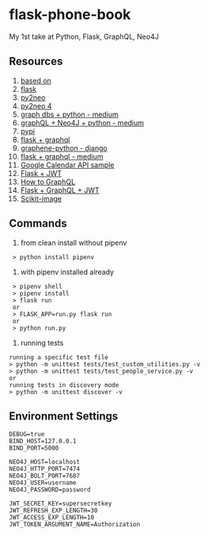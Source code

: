 # flask-phone-book

My 1st take at Python, Flask, GraphQL, Neo4J

## Resources

1. [based on](https://github.com/elementsinteractive/flask-graphql-neo4j/tree/master/app)
1. [flask](http://flask.pocoo.org/)
1. [py2neo](https://py2neo.org/v4/index.html)
1. [py2neo 4](https://medium.com/neo4j/py2neo-v4-2bedc8afef2)
1. [graph dbs + python - medium](https://medium.com/labcodes/graph-databases-talking-about-your-data-relationships-with-python-b438c689dc89)
1. [graphQL + Neo4J + python - medium](https://medium.com/elements/diving-into-graphql-and-neo4j-with-python-244ec39ddd94)
1. [pypi](https://pypi.org/project/py2neo/)
1. [flask + graphql](https://bcb.github.io/python/graphql-flask)
1. [graphene-python - django](https://docs.graphene-python.org/projects/django/en/latest/)
1. [flask + graphql - medium](https://medium.com/@marvinkome/creating-a-graphql-server-with-flask-ae767c7e2525)
1. [Google Calendar API sample](https://bitbucket.org/kingmray/django-google-calendar/src/3856538e28822c5ffaba39a3258a9e833ffe413a/calendar_api/calendar_api.py?at=master&fileviewer=file-view-default)
1. [Flask + JWT](https://codeburst.io/jwt-authorization-in-flask-c63c1acf4eeb)
1. [How to GraphQL](https://www.howtographql.com/graphql-python)
1. [Flask + GraphQL + JWT](https://media.readthedocs.org/pdf/flask-graphql-auth/latest/flask-graphql-auth.pdf)
1. [Scikit-image](http://scikit-image.org/docs/stable/api/api.html)

## Commands

1. from clean install without pipenv

```shell
 > python install pipenv
```

1. with pipenv installed already

```shell
 > pipenv shell
 > pipenv install
 > flask run
 or
 > FLASK_APP=run.py flask run
 or
 > python run.py
```

1. running tests

```shell
running a specific test file
> python -m unittest tests/test_custom_utilities.py -v
> python -m unittest tests/test_people_service.py -v
or
running tests in discovery mode
> python -m unittest discover -v
```

## Environment Settings

```env
DEBUG=true
BIND_HOST=127.0.0.1
BIND_PORT=5000

NEO4J_HOST=localhost
NEO4J_HTTP_PORT=7474
NEO4J_BOLT_PORT=7687
NEO4J_USER=username
NEO4J_PASSWORD=password

JWT_SECRET_KEY=supersecretkey
JWT_REFRESH_EXP_LENGTH=30
JWT_ACCESS_EXP_LENGTH=10
JWT_TOKEN_ARGUMENT_NAME=Authorization
```
